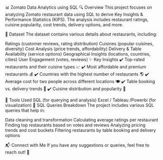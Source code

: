 📊 Zomato Data Analytics using SQL
🔍 Overview
This project focuses on analyzing Zomato restaurant data using SQL to derive Key Insights & Performance Statistics (KIPS). The analysis includes restaurant ratings, cuisine popularity, cost trends, delivery options, and more.

📂 Dataset
The dataset contains various details about restaurants, including:

Ratings (customer reviews, rating distribution)
Cuisines (popular cuisines, diversity)
Cost Analysis (price trends, affordability)
Delivery & Table Availability (service options)
Geographical Insights (locations, countries, cities)
User Engagement (votes, reviews)
✨ Key Insights
✔️ Top-rated restaurants and their cuisine types 📈
✔️ Most affordable and premium restaurants 💰
✔️ Countries with the highest number of restaurants 🌎
✔️ Average cost for two people across different locations 🍽️
✔️ Table booking vs. delivery trends 🚀
✔️ Cuisine distribution and popularity 🍕

🔧 Tools Used
SQL (for querying and analysis)
Excel / Tableau /Powerbi (for visualization)
📜 SQL Queries Breakdown
The project includes various SQL queries that help in:

Data cleaning and transformation
Calculating average ratings per restaurant
Finding top restaurants based on votes and reviews
Analyzing pricing trends and cost buckets
Filtering restaurants by table booking and delivery options

📬 Connect with Me
If you have any suggestions or queries, feel free to reach out! 🚀
